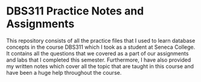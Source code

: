 # DBS311 Practice Notes and Assignments
This repository consists of all the practice files that I used to learn database concepts in the course DBS311 which I took as a student at Seneca College.
It contains all the questions that we covered as a part of our assignments and labs that I completed this semester. Furthermore, I have also provided my written notes which cover all the topic that are taught in this course and have been a huge help throughout the course.